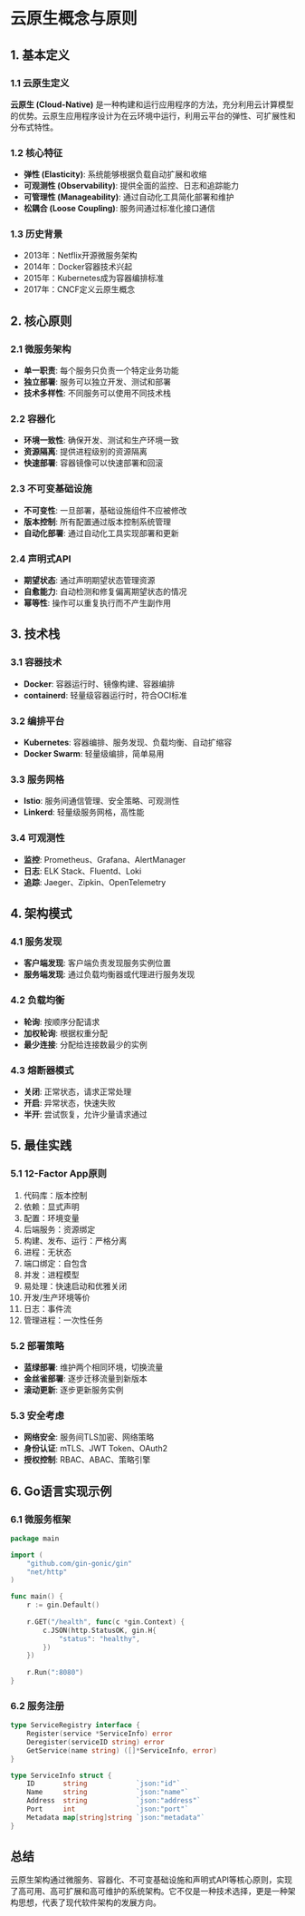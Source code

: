 # 云原生概念与原则

## 1. 基本定义

### 1.1 云原生定义

**云原生 (Cloud-Native)** 是一种构建和运行应用程序的方法，充分利用云计算模型的优势。云原生应用程序设计为在云环境中运行，利用云平台的弹性、可扩展性和分布式特性。

### 1.2 核心特征

- **弹性 (Elasticity)**: 系统能够根据负载自动扩展和收缩
- **可观测性 (Observability)**: 提供全面的监控、日志和追踪能力
- **可管理性 (Manageability)**: 通过自动化工具简化部署和维护
- **松耦合 (Loose Coupling)**: 服务间通过标准化接口通信

### 1.3 历史背景

- 2013年：Netflix开源微服务架构
- 2014年：Docker容器技术兴起
- 2015年：Kubernetes成为容器编排标准
- 2017年：CNCF定义云原生概念

## 2. 核心原则

### 2.1 微服务架构

- **单一职责**: 每个服务只负责一个特定业务功能
- **独立部署**: 服务可以独立开发、测试和部署
- **技术多样性**: 不同服务可以使用不同技术栈

### 2.2 容器化

- **环境一致性**: 确保开发、测试和生产环境一致
- **资源隔离**: 提供进程级别的资源隔离
- **快速部署**: 容器镜像可以快速部署和回滚

### 2.3 不可变基础设施

- **不可变性**: 一旦部署，基础设施组件不应被修改
- **版本控制**: 所有配置通过版本控制系统管理
- **自动化部署**: 通过自动化工具实现部署和更新

### 2.4 声明式API

- **期望状态**: 通过声明期望状态管理资源
- **自愈能力**: 自动检测和修复偏离期望状态的情况
- **幂等性**: 操作可以重复执行而不产生副作用

## 3. 技术栈

### 3.1 容器技术

- **Docker**: 容器运行时、镜像构建、容器编排
- **containerd**: 轻量级容器运行时，符合OCI标准

### 3.2 编排平台

- **Kubernetes**: 容器编排、服务发现、负载均衡、自动扩缩容
- **Docker Swarm**: 轻量级编排，简单易用

### 3.3 服务网格

- **Istio**: 服务间通信管理、安全策略、可观测性
- **Linkerd**: 轻量级服务网格，高性能

### 3.4 可观测性

- **监控**: Prometheus、Grafana、AlertManager
- **日志**: ELK Stack、Fluentd、Loki
- **追踪**: Jaeger、Zipkin、OpenTelemetry

## 4. 架构模式

### 4.1 服务发现

- **客户端发现**: 客户端负责发现服务实例位置
- **服务端发现**: 通过负载均衡器或代理进行服务发现

### 4.2 负载均衡

- **轮询**: 按顺序分配请求
- **加权轮询**: 根据权重分配
- **最少连接**: 分配给连接数最少的实例

### 4.3 熔断器模式

- **关闭**: 正常状态，请求正常处理
- **开启**: 异常状态，快速失败
- **半开**: 尝试恢复，允许少量请求通过

## 5. 最佳实践

### 5.1 12-Factor App原则

1. 代码库：版本控制
2. 依赖：显式声明
3. 配置：环境变量
4. 后端服务：资源绑定
5. 构建、发布、运行：严格分离
6. 进程：无状态
7. 端口绑定：自包含
8. 并发：进程模型
9. 易处理：快速启动和优雅关闭
10. 开发/生产环境等价
11. 日志：事件流
12. 管理进程：一次性任务

### 5.2 部署策略

- **蓝绿部署**: 维护两个相同环境，切换流量
- **金丝雀部署**: 逐步迁移流量到新版本
- **滚动更新**: 逐步更新服务实例

### 5.3 安全考虑

- **网络安全**: 服务间TLS加密、网络策略
- **身份认证**: mTLS、JWT Token、OAuth2
- **授权控制**: RBAC、ABAC、策略引擎

## 6. Go语言实现示例

### 6.1 微服务框架

```go
package main

import (
    "github.com/gin-gonic/gin"
    "net/http"
)

func main() {
    r := gin.Default()
    
    r.GET("/health", func(c *gin.Context) {
        c.JSON(http.StatusOK, gin.H{
            "status": "healthy",
        })
    })
    
    r.Run(":8080")
}
```

### 6.2 服务注册

```go
type ServiceRegistry interface {
    Register(service *ServiceInfo) error
    Deregister(serviceID string) error
    GetService(name string) ([]*ServiceInfo, error)
}

type ServiceInfo struct {
    ID       string            `json:"id"`
    Name     string            `json:"name"`
    Address  string            `json:"address"`
    Port     int               `json:"port"`
    Metadata map[string]string `json:"metadata"`
}
```

## 总结

云原生架构通过微服务、容器化、不可变基础设施和声明式API等核心原则，实现了高可用、高可扩展和高可维护的系统架构。它不仅是一种技术选择，更是一种架构思想，代表了现代软件架构的发展方向。
